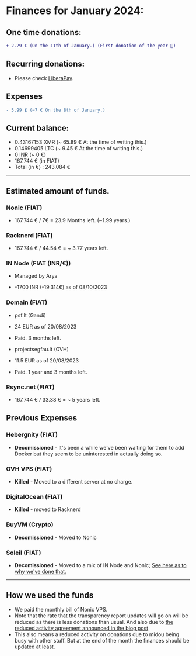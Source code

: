 # Finances for January 2024:

## One time donations:

```diff
+ 2.29 € (On the 11th of January.) (First donation of the year 🎉)
```

## Recurring donations:

- Please check [LiberaPay](https://liberapay.com/ProjectSegfault).

## Expenses

```diff
- 5.99 £ (~7 € On the 8th of January.)
```

## Current balance:

- 0.43167153 XMR (~ 65.89 € At the time of writing this.)
- 0.14699405 LTC (~ 9.45 € At the time of writing this.)
- 0 INR (~ 0 €)
- 167.744 € (in FIAT)
- Total (in €) : 243.084 €

---

## Estimated amount of funds.

### Nonic (FIAT)

- 167.744 € / 7€ = 23.9 Months left. (~1.99 years.)

### Racknerd (FIAT)

- 167.744 € / 44.54 € = ~ 3.77 years left.

### IN Node (FIAT (INR/€))

- Managed by Arya

* -1700 INR (-19.314€) as of 08/10/2023

### Domain (FIAT)

- psf.lt (Gandi)

* 24 EUR as of 20/08/2023

* Paid. 3 months left.

- projectsegfau.lt (OVH)

* 11.5 EUR as of 20/08/2023

* Paid. 1 year and 3 months left.

### Rsync.net (FIAT)

- 167.744 € / 33.38 € = ~ 5 years left.

## Previous Expenses

### Hebergnity (FIAT)

- **Decomissioned** - It's been a while we've been waiting for them to add Docker but they seem to be uninterested in actually doing so.

### OVH VPS (FIAT)

- **Killed** - Moved to a different server at no charge.

### DigitalOcean (FIAT)

- **Killed** - moved to Racknerd

### BuyVM (Crypto)

- **Decomissioned** - Moved to Nonic

### Soleil (FIAT)

- **Decomissioned** - Moved to a mix of IN Node and Nonic; [See here as to why we've done that.](https://blog.projectsegfau.lt/the-future-of-project-segfault/)

---

## How we used the funds

- We paid the monthly bill of Nonic VPS.
- Note that the rate that the transparency report updates will go on will be reduced as there is less donations than usual. And also due to [the reduced activity agreement announced in the blog post](https://blog.projectsegfau.lt/the-future-of-project-segfault)
- This also means a reduced activity on donations due to midou being busy with other stuff. But at the end of the month the finances should be updated at least.
